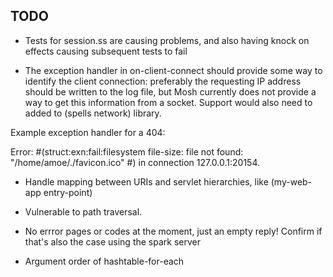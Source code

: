 TODO
----

* Tests for session.ss are causing problems, and also having knock on effects causing subsequent tests to fail

* The exception handler in on-client-connect should provide some way to identify
the client connection: preferably the requesting IP address should be written to
the log file, but Mosh currently does not provide a way to get this information
from a socket.  Support would also need to added to (spells network) library.

Example exception handler for a 404:

Error: #(struct:exn:fail:filesystem file-size: file not found:
"/home/amoe/./favicon.ico" #<continuation-mark-set>) in connection
127.0.0.1:20154.

* Handle mapping between URIs and servlet hierarchies, like
(my-web-app entry-point)

* Vulnerable to path traversal.

* No errror pages or codes at the moment, just an empty reply!
  Confirm if that's also the case using the spark server

* Argument order of hashtable-for-each
